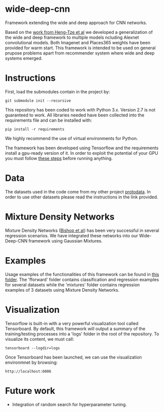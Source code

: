 # wide-deep-cnn
Framework extending the wide and deep approach for CNN networks.

Based on the [work from Heng-Tze et al](https://arxiv.org/abs/1606.07792) we developed a generalization of the wide and deep framework to multiple models ncluding Alexnet convolutional models. Both Imagenet and Places365 weights have been provided for warm start. This framework is intended to be used on general prupose problems apart from recommender system where wide and deep systems emerged.

# Instructions

First, load the submodules contain in the project by:

`git submodule init --recursive`

This repository has been coded to work with Python 3.x. Version 2.7 is not guaranteed to work. All libraries needed have been collected into the requirements file and can be installed with:

`pip install -r requirements`

We highly recommend the use of virtual environments for Python.

The framework has been developed using Tensorflow and the requirements install a gpu-ready version of it. In order to exploit the potential of your GPU you must follow [these steps](https://www.tensorflow.org/install/install_linux#nvidia_requirements_to_run_tensorflow_with_gpu_support) before running anything.


# Data

The datasets used in the code come from my other project [protodata](https://github.com/DaniUPC/protodata). In order to use other datasets please read the instructions in the link provided.

# Mixture Density Networks

Mixture Density Networks ([Bishop et al](http://publications.aston.ac.uk/373/)) has been very successful in several regression scenarios. We have integrated these networks into our Wide-Deep-CNN framework using Gaussian Mixtures.

# Examples

Usage examples of the functionalities of this framework can be found in [this folder](https://github.com/DaniUPC/wide-deep-cnn/tree/master/code/widedeep/training). The 'fforward' folder contains classification and regression examples for several datasets while the 'mixtures' folder contains regression examples of 3 datasets using Mixture Density Networks.

# Visualization

Tensorflow is built-in with a very powerful visualization tool called Tensorboard. By default, this framework will output a summary of the training/testing processes into a 'logs' folder in the root of the repository. To visualize its content, we must call:

`tensorboard --logdir=logs`

Once Tensorboard has been launched, we can use the visualization environmnet by browsing:

`http://localhost:6006`

# Future work

- Integration of random search for hyperparameter tuning.
